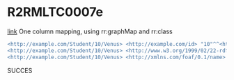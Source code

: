 # R2RMLTC0007e
[link](https://www.w3.org/TR/rdb2rdf-test-cases/#R2RMLTC0007e)
One column mapping, using rr:graphMap and rr:class

```diff
<http://example.com/Student/10/Venus> <http://example.com/id> "10"^^<http://www.w3.org/2001/XMLSchema#integer> .
<http://example.com/Student/10/Venus> <http://www.w3.org/1999/02/22-rdf-syntax-ns#type> <http://xmlns.com/foaf/0.1/Person> .
<http://example.com/Student/10/Venus> <http://xmlns.com/foaf/0.1/name> "Venus" .
```

SUCCES